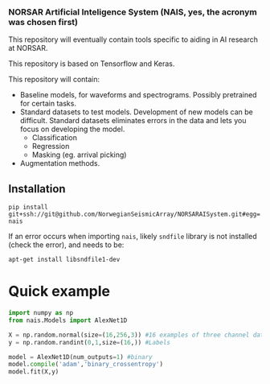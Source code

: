 ### NORSAR Artificial Inteligence System (NAIS, yes, the acronym was chosen first)
This repository will eventually contain tools specific to aiding in AI research at NORSAR.

This repository is based on Tensorflow and Keras. 

This repository will contain: 
* Baseline models, for waveforms and spectrograms. Possibly pretrained for certain tasks.
* Standard datasets to test models. Development of new models can be difficult. Standard datasets eliminates errors in the data and lets you focus on developing the model. 
  * Classification
  * Regression
  * Masking (eg. arrival picking)
* Augmentation methods.

## Installation
``pip install git+ssh://git@github.com/NorwegianSeismicArray/NORSARAISystem.git#egg=nais``

If an error occurs when importing `nais`, likely ``sndfile`` library is not installed (check the error), and needs to be:

``apt-get install libsndfile1-dev``

# Quick example

```python
import numpy as np
from nais.Models import AlexNet1D

X = np.random.normal(size=(16,256,3)) #16 examples of three channel data.
y = np.random.randint(0,1,size=(16,)) #Labels

model = AlexNet1D(num_outputs=1) #binary 
model.compile('adam','binary_crossentropy')
model.fit(X,y)
```

